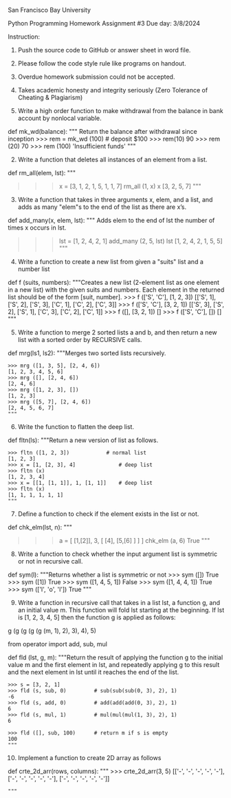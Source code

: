             
 San Francisco Bay University

Python Programming
Homework Assignment #3
Due day: 3/8/2024

Instruction: 

1. Push the source code to GitHub or answer sheet in word file.
2. Please follow the code style rule like programs on handout.
3. Overdue homework submission could not be accepted.
4. Takes academic honesty and integrity seriously (Zero Tolerance of Cheating & Plagiarism)


1.	Write a high order function to make withdrawal from the balance in bank account by nonlocal variable.

def mk_wd(balance):
    """
    Return the balance after withdrawal since inception
    >>> rem = mk_wd (100)         # deposit $100 
    >>> rem(10)
    90
    >>> rem (20)
    70
    >>> rem (100)
   'Insufficient funds'
   """


2.	Write a function that deletes all instances of an element from a list. 

def  rm_all(elem, lst): 
""" 
>>> x = [3, 1, 2, 1, 5, 1, 1, 7] 
>>> rm_all (1, x) 
>>> x 
[3, 2, 5, 7] 
"""


3. Write a function that takes in three arguments x, elem, and a list, and adds as many "elem"s to the end of the list as there are x’s. 

def add_many(x, elem, lst): 
""" 
Adds elem to the end of lst the number of times x occurs in lst. 
>>> lst = [1, 2, 4, 2, 1] 
>>> add_many (2, 5, lst) 
>>> lst 
[1, 2, 4, 2, 1, 5, 5] 
"""


4. Write a function to create a new list from given a "suits" list and a number list

def  f (suits, numbers):
"""Creates a new list (2-element list as one element in a new list) with the given suits and numbers. Each element in the returned list should be of the form [suit, number].
    >>> f (['S', 'C'], [1, 2, 3])
    [['S', 1], ['S', 2], ['S', 3], ['C', 1], ['C', 2], ['C', 3]]
    >>> f (['S', 'C'], [3, 2, 1])
    [['S', 3], ['S', 2], ['S', 1], ['C', 3], ['C', 2], ['C', 1]]
    >>> f ([], [3, 2, 1])
    []
    >>> f (['S', 'C'], [])
    []
"""


5. Write a function to merge 2 sorted lists a and b, and then return a new list with a sorted order by RECURSIVE calls.

def mrg(ls1, ls2):
    """Merges two sorted lists recursively.

    >>> mrg ([1, 3, 5], [2, 4, 6])
    [1, 2, 3, 4, 5, 6]
    >>> mrg ([], [2, 4, 6])
    [2, 4, 6]
    >>> mrg ([1, 2, 3], [])
    [1, 2, 3]
    >>> mrg ([5, 7], [2, 4, 6])
    [2, 4, 5, 6, 7]
    """


6. Write the function to flatten the deep list.

def fltn(ls):
    """Return a new version of list as follows.

    >>> fltn ([1, 2, 3])     		# normal list
    [1, 2, 3]
    >>> x = [1, [2, 3], 4]      		# deep list
    >>> fltn (x)
    [1, 2, 3, 4]
    >>> x = [[1, [1, 1]], 1, [1, 1]] 	# deep list
    >>> fltn (x)
    [1, 1, 1, 1, 1, 1]
    """


7. Define a function to check if the element exists in the list or not.

def   chk_elm(lst, n): 
"""
>>> a = [ [1,[2]], 3, [ [4], [5,[6] ] ]   ] 
>>> chk_elm (a, 6)
True
"""


8. Write a function to check whether the input argument list is symmetric or not in recursive call.

def sym(l):
    """Returns whether a list is symmetric or not
    >>> sym ([])
    True
    >>> sym ([1])
    True
    >>> sym ([1, 4, 5, 1])
    False
    >>> sym ([1, 4, 4, 1])
    True
    >>> sym (['l', 'o', 'l'])
    True
    """


9. Write a function in recursive call that takes in a list lst, a function g, and an initial value m. This function will fold lst starting at the beginning. If lst is [1, 2, 3, 4, 5] then the function g is applied as follows:

g (g (g (g (g (m, 1), 2), 3), 4), 5)

from operator import add, sub, mul

def fld (lst, g, m):
"""Return the result of applying the function g to the initial value m     and the first element in lst, and repeatedly applying g to this result and the next element in lst until it reaches the end of the list.

    >>> s = [3, 2, 1]
    >>> fld (s, sub, 0)      	# sub(sub(sub(0, 3), 2), 1)
    -6
    >>> fld (s, add, 0)      	# add(add(add(0, 3), 2), 1)
    6
    >>> fld (s, mul, 1)      	# mul(mul(mul(1, 3), 2), 1)
    6

    >>> fld ([], sub, 100)   	# return m if s is empty
    100
    """


10. Implement a function to create 2D array as follows

def   crte_2d_arr(rows, columns):
    """
    >>> crte_2d_arr(3, 5)
    [['-', '-', '-', '-', '-'], ['-', '-', '-', '-', '-'], ['-', '-', '-', '-', '-']]

    """



